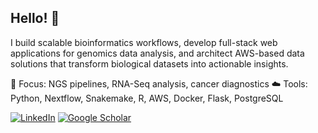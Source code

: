 ## Hello! 👋

I build scalable bioinformatics workflows, develop full-stack web applications for genomics data analysis, and architect AWS-based data solutions that transform biological datasets into actionable insights.

🧬 Focus: NGS pipelines, RNA-Seq analysis, cancer diagnostics
☁️  Tools: Python, Nextflow, Snakemake, R, AWS, Docker, Flask, PostgreSQL

[![LinkedIn](https://img.shields.io/badge/LinkedIn-0077B5?style=for-the-badge&logo=linkedin&logoColor=white)](https://linkedin.com/in/ryland-bednarek)
[![Google Scholar](https://img.shields.io/badge/Google_Scholar-4285F4?style=for-the-badge&logo=google-scholar&logoColor=white)](https://scholar.google.com/citations?user=4-NB5nkAAAAJ&hl=en)

<!--
**rbednarek/rbednarek** is a ✨ _special_ ✨ repository because its `README.md` (this file) appears on your GitHub profile.

Here are some ideas to get you started:

- 🔭 I’m currently working on ...
- 🌱 I’m currently learning ...
- 👯 I’m looking to collaborate on ...
- 🤔 I’m looking for help with ...
- 💬 Ask me about ...
- 📫 How to reach me: ...
- 😄 Pronouns: ...
- ⚡ Fun fact: ...
-->
